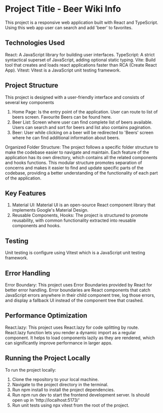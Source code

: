 # Project Title - Beer Wiki Info
This project is a responsive web application built with React and TypeScript. Using this web app user can search and add 'beer' to favorites.


## Technologies Used
React: A JavaScript library for building user interfaces.
TypeScript: A strict syntactical superset of JavaScript, adding optional static typing.
Vite: Build tool that creates and loads react applications faster than RCA (Create React App).
Vitest: Vitest is a JavaScript unit testing framework.

## Project Structure
This project is designed with a user-friendly interface and consists of several key components

1. Home Page: Is the entry point of the application. User can route to list of beers screen. Favourite Beers can be found here.
2. Beer List: Screen where user can find complete list of beers available. Users can search and sort for beers and list also contains pagination.
3. Beer: User while clicking on a beer will be redirected to 'Beers' screen where he can find additional information about beers.

Organized Folder Structure: The project follows a specific folder structure to make the codebase easier to navigate and maintain. Each feature of the application has its own directory, which contains all the related components and hooks functions. This modular structure promotes separation of concerns and makes it easier to find and update specific parts of the codebase, providing a better understanding of the functionality of each part of the application.

## Key Features
1. Material UI: Material UI is an open-source React component library that implements Google's Material Design.
2. Reusable Components, Hooks: The project is structured to promote reusability, with common functionality extracted into reusable components and hooks.

## Testing
Unit testing is configure using Vitest which is a JavaScript unit testing framework.

## Error Handling
Error Boundary: This project uses Error Boundaries provided by React for better error handling. Error boundaries are React components that catch JavaScript errors anywhere in their child component tree, log those errors, and display a fallback UI instead of the component tree that crashed.

## Performance Optimization
React.lazy: This project uses React.lazy for code splitting by route. React.lazy function lets you render a dynamic import as a regular component. It helps to load components lazily as they are rendered, which can significantly improve performance in larger apps.

## Running the Project Locally
To run the project locally:

1. Clone the repository to your local machine.
2. Navigate to the project directory in the terminal.
3. Run npm install to install the project dependencies.
4. Run npm run dev to start the frontend development server. Is should open up in 'http://localhost:5173/'
5. Run unit tests using npx vitest from the root of the project.

